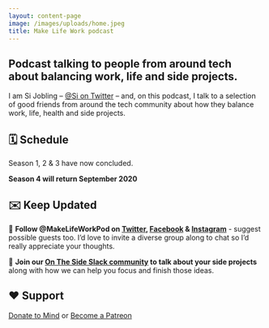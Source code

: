 ```yaml
---
layout: content-page
image: /images/uploads/home.jpeg
title: Make Life Work podcast
---
```

## Podcast talking to people from around tech about balancing work, life and side projects.

I am Si Jobling – [@Si on Twitter](https://twitter.com/Si) – and, on this podcast, I talk to a selection of good friends from around the tech community about how they balance work, life, health and side projects.

## 🗓️ Schedule
Season 1, 2 & 3 have now concluded.

**Season 4 will return September 2020**

## ✉️ Keep Updated 

🤔 **Follow @MakeLifeWorkPod on [Twitter](https://twitter.com/MakeLifeWorkPod), [Facebook](https://www.facebook.com/MakeLifeWorkPod) & [Instagram](https://instagram.com/MakeLifeWorkPod)** - suggest possible guests too. I’d love to invite a diverse group along to chat so I’d really appreciate your thoughts.

👥 **Join our [On The Side Slack community](https://ontheside.network) to talk about your side projects** along with how we can help you focus and finish those ideas.

## ❤️ Support

[Donate to Mind](https://www.justgiving.com/jurassicsi) or [Become a Patreon](https://www.patreon.com/makelifework)
